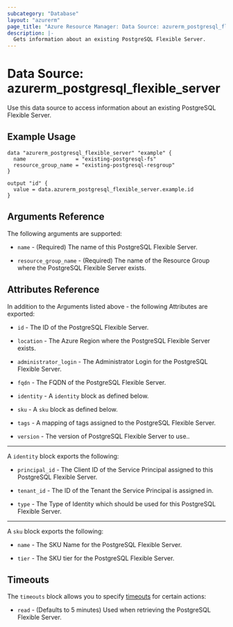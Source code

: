 ```yaml
---
subcategory: "Database"
layout: "azurerm"
page_title: "Azure Resource Manager: Data Source: azurerm_postgresql_flexible_server"
description: |-
  Gets information about an existing PostgreSQL Flexible Server.
---
```


# Data Source: azurerm_postgresql_flexible_server

Use this data source to access information about an existing PostgreSQL Flexible Server.

## Example Usage

```hcl
data "azurerm_postgresql_flexible_server" "example" {
  name                = "existing-postgresql-fs"
  resource_group_name = "existing-postgresql-resgroup"
}

output "id" {
  value = data.azurerm_postgresql_flexible_server.example.id
}
```

## Arguments Reference

The following arguments are supported:

* `name` - (Required) The name of this PostgreSQL Flexible Server.

* `resource_group_name` - (Required) The name of the Resource Group where the PostgreSQL Flexible Server exists.

## Attributes Reference

In addition to the Arguments listed above - the following Attributes are exported: 

* `id` - The ID of the PostgreSQL Flexible Server.

* `location` - The Azure Region where the PostgreSQL Flexible Server exists.

* `administrator_login` - The Administrator Login for the PostgreSQL Flexible Server.

* `fqdn` - The FQDN of the PostgreSQL Flexible Server.

* `identity` - A `identity` block as defined below.

* `sku` - A `sku` block as defined below.

* `tags` - A mapping of tags assigned to the PostgreSQL Flexible Server.

* `version` - The version of PostgreSQL Flexible Server to use..

---

A `identity` block exports the following:

* `principal_id` - The Client ID of the Service Principal assigned to this PostgreSQL Flexible Server.

* `tenant_id` - The ID of the Tenant the Service Principal is assigned in.

* `type` -  The Type of Identity which should be used for this PostgreSQL Flexible Server.

---

A `sku` block exports the following:

* `name` - The SKU Name for the PostgreSQL Flexible Server.

* `tier` - The SKU tier for the PostgreSQL Flexible Server.

## Timeouts

The `timeouts` block allows you to specify [timeouts](https://www.terraform.io/docs/configuration/resources.html#timeouts) for certain actions:

* `read` - (Defaults to 5 minutes) Used when retrieving the PostgreSQL Flexible Server.
